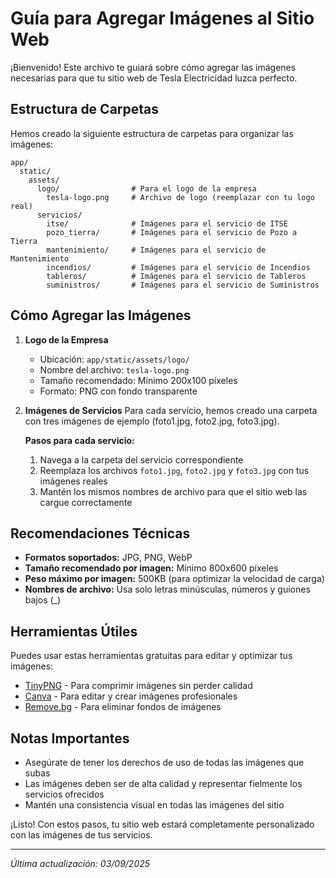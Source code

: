 # Guía para Agregar Imágenes al Sitio Web

¡Bienvenido! Este archivo te guiará sobre cómo agregar las imágenes necesarias para que tu sitio web de Tesla Electricidad luzca perfecto.

## Estructura de Carpetas

Hemos creado la siguiente estructura de carpetas para organizar las imágenes:

```
app/
  static/
    assets/
      logo/                # Para el logo de la empresa
        tesla-logo.png     # Archivo de logo (reemplazar con tu logo real)
      servicios/
        itse/              # Imágenes para el servicio de ITSE
        pozo_tierra/       # Imágenes para el servicio de Pozo a Tierra
        mantenimiento/     # Imágenes para el servicio de Mantenimiento
        incendios/         # Imágenes para el servicio de Incendios
        tableros/          # Imágenes para el servicio de Tableros
        suministros/       # Imágenes para el servicio de Suministros
```

## Cómo Agregar las Imágenes

1. **Logo de la Empresa**
   - Ubicación: `app/static/assets/logo/`
   - Nombre del archivo: `tesla-logo.png`
   - Tamaño recomendado: Mínimo 200x100 píxeles
   - Formato: PNG con fondo transparente

2. **Imágenes de Servicios**
   Para cada servicio, hemos creado una carpeta con tres imágenes de ejemplo (foto1.jpg, foto2.jpg, foto3.jpg).
   
   **Pasos para cada servicio:**
   1. Navega a la carpeta del servicio correspondiente
   2. Reemplaza los archivos `foto1.jpg`, `foto2.jpg` y `foto3.jpg` con tus imágenes reales
   3. Mantén los mismos nombres de archivo para que el sitio web las cargue correctamente

## Recomendaciones Técnicas

- **Formatos soportados:** JPG, PNG, WebP
- **Tamaño recomendado por imagen:** Mínimo 800x600 píxeles
- **Peso máximo por imagen:** 500KB (para optimizar la velocidad de carga)
- **Nombres de archivo:** Usa solo letras minúsculas, números y guiones bajos (_)

## Herramientas Útiles

Puedes usar estas herramientas gratuitas para editar y optimizar tus imágenes:
- [TinyPNG](https://tinypng.com/) - Para comprimir imágenes sin perder calidad
- [Canva](https://www.canva.com/) - Para editar y crear imágenes profesionales
- [Remove.bg](https://www.remove.bg/) - Para eliminar fondos de imágenes

## Notas Importantes

- Asegúrate de tener los derechos de uso de todas las imágenes que subas
- Las imágenes deben ser de alta calidad y representar fielmente los servicios ofrecidos
- Mantén una consistencia visual en todas las imágenes del sitio

¡Listo! Con estos pasos, tu sitio web estará completamente personalizado con las imágenes de tus servicios.

---
*Última actualización: 03/09/2025*
